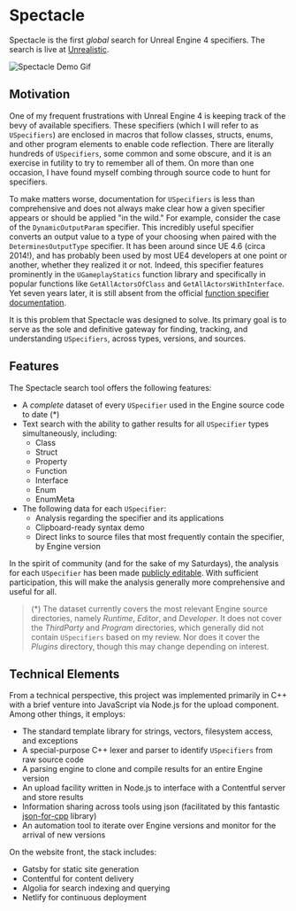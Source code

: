 # Spectacle

Spectacle is the first _global_ search for Unreal Engine 4 specifiers. The search is live at [Unrealistic](https://unrealistic.dev/spectacle).

![Spectacle Demo Gif](https://media.giphy.com/media/kbLFfnO7SpALgKIC6H/source.gif)

## Motivation

One of my frequent frustrations with Unreal Engine 4 is keeping track of the bevy of available specifiers. These specifiers (which I will refer to as `USpecifiers`) are enclosed in macros that follow classes, structs, enums, and other program elements to enable code reflection. There are literally hundreds of `USpecifiers`, some common and some obscure, and it is an exercise in futility to try to remember all of them. On more than one occasion, I have found myself combing through source code to hunt for specifiers.

To make matters worse, documentation for `USpecifiers` is less than comprehensive and does not always make clear how a given specifier appears or should be applied "in the wild." For example, consider the case of the `DynamicOutputParam` specifier. This incredibly useful specifier converts an output value to a type of your choosing when paired with the `DeterminesOutputType` specifier. It has been around since UE 4.6 (circa 2014!), and has probably been used by most UE4 developers at one point or another, whether they realized it or not. Indeed, this specifier features prominently in the `UGameplayStatics` function library and specifically in popular functions like `GetAllActorsOfClass` and `GetAllActorsWithInterface`. Yet seven years later, it is still absent from the official [function specifier documentation](https://docs.unrealengine.com/en-US/ProgrammingAndScripting/GameplayArchitecture/Functions/Specifiers/index.html).

It is this problem that Spectacle was designed to solve. Its primary goal is to serve as the sole and definitive gateway for finding, tracking, and understanding `USpecifiers`, across types, versions, and sources.

## Features

The Spectacle search tool offers the following features:

* A *complete* dataset of every `USpecifier` used in the Engine source code to date (*)
* Text search with the ability to gather results for all `USpecifier` types simultaneously, including:
  * Class
  * Struct
  * Property
  * Function
  * Interface
  * Enum
  * EnumMeta
* The following data for each `USpecifier`:
  * Analysis regarding the specifier and its applications
  * Clipboard-ready syntax demo
  * Direct links to source files that most frequently contain the specifier, by Engine version

In the spirit of community (and for the sake of my Saturdays), the analysis for each `USpecifier` has been made [publicly editable](https://github.com/UnrealisticDev/Unrealistic/tree/spectacle/src/content/uspecifiers). With sufficient participation, this will make the analysis generally more comprehensive and useful for all.

> (\*) The dataset currently covers the most relevant Engine source directories, namely *Runtime*, *Editor*, and *Developer*. It does not cover the *ThirdParty* and *Program* directories, which generally did not contain `USpecifiers` based on my review. Nor does it cover the *Plugins* directory, though this may change depending on interest.

## Technical Elements

From a technical perspective, this project was implemented primarily in C++ with a brief venture into JavaScript via Node.js for the upload component. Among other things, it employs:

* The standard template library for strings, vectors, filesystem access, and exceptions
* A special-purpose C++ lexer and parser to identify `USpecifiers` from raw source code
* A parsing engine to clone and compile results for an entire Engine version
* An upload facility written in Node.js to interface with a Contentful server and store results
* Information sharing across tools using json (facilitated by this fantastic [json-for-cpp](https://github.com/nlohmann/json) library)
* An automation tool to iterate over Engine versions and monitor for the arrival of new versions

On the website front, the stack includes:

* Gatsby for static site generation
* Contentful for content delivery
* Algolia for search indexing and querying
* Netlify for continuous deployment
